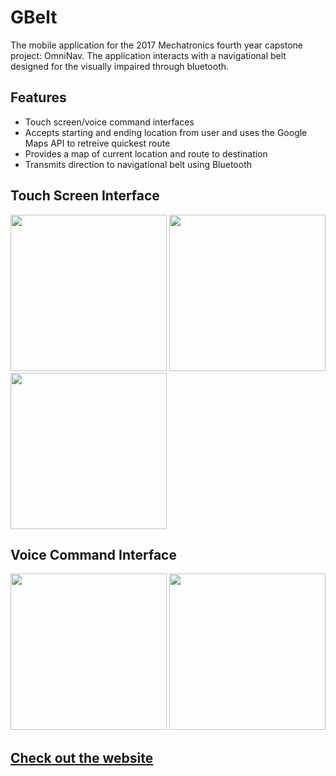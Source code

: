 # GBelt #

The mobile application for the 2017 Mechatronics fourth year capstone project: OmniNav. The application interacts with a navigational belt designed for the visually impaired through bluetooth.

## Features ##
* Touch screen/voice command interfaces
* Accepts starting and ending location from user and uses the Google Maps API to retreive quickest route
* Provides a map of current location and route to destination
* Transmits direction to navigational belt using Bluetooth

## Touch Screen Interface ##
<img src="http://omninavtech.com/images/blog/2017-02-12/01.png" width="250"> <img src="http://omninavtech.com/images/blog/2017-02-12/03.png" width="250"> <img src="http://omninavtech.com/images/blog/2017-02-12/04.png" width="250">

## Voice Command Interface ##
<img src="http://omninavtech.com/images/blog/2017-02-12/02.png" width="250"> <img src="http://omninavtech.com/images/blog/2017-02-12/05.png" width="250">

## [Check out the website](omninavtech.com) ##
